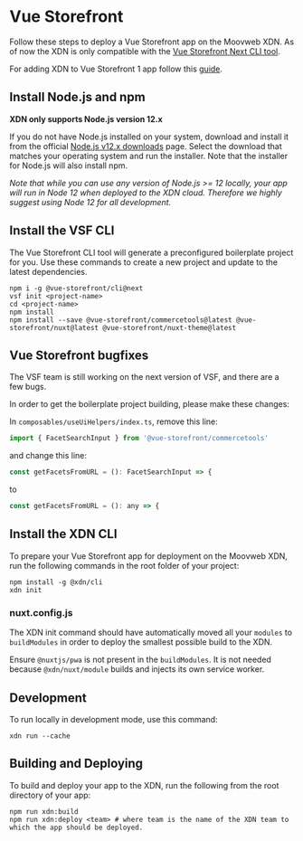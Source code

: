 # Vue Storefront

Follow these steps to deploy a Vue Storefront app on the Moovweb XDN. As of now the XDN is only compatible with the [Vue Storefront Next CLI tool](https://docs-next.vuestorefront.io/commercetools/getting-started.html#with-vue-storefront-cli-recommended).

For adding XDN to Vue Storefront 1 app follow this [guide](/guides/vsf1).

## Install Node.js and npm

**XDN only supports Node.js version 12.x**

If you do not have Node.js installed on your system, download and install it from the official [Node.js v12.x downloads](https://nodejs.org/dist/latest-v12.x/) page. Select the download that matches your operating system and run the installer. Note that the installer for Node.js will also install npm.

_Note that while you can use any version of Node.js >= 12 locally, your app will run in Node 12 when deployed to the XDN cloud. Therefore we highly suggest using Node 12 for all development._

## Install the VSF CLI

The Vue Storefront CLI tool will generate a preconfigured boilerplate project for you. Use these commands to create a new project and update to the latest dependencies.

```
npm i -g @vue-storefront/cli@next
vsf init <project-name>
cd <project-name>
npm install
npm install --save @vue-storefront/commercetools@latest @vue-storefront/nuxt@latest @vue-storefront/nuxt-theme@latest
```

## Vue Storefront bugfixes

The VSF team is still working on the next version of VSF, and there are a few bugs.

In order to get the boilerplate project building, please make these changes:

In `composables/useUiHelpers/index.ts`, remove this line:

```js
import { FacetSearchInput } from '@vue-storefront/commercetools'
```

and change this line:

```js
const getFacetsFromURL = (): FacetSearchInput => {
```

to

```js
const getFacetsFromURL = (): any => {
```

## Install the XDN CLI

To prepare your Vue Storefront app for deployment on the Moovweb XDN, run the following commands in the root folder of your project:

```
npm install -g @xdn/cli
xdn init
```

### nuxt.config.js

The XDN init command should have automatically moved all your `modules` to `buildModules` in order to deploy the smallest possible build to the XDN.

Ensure `@nuxtjs/pwa` is not present in the `buildModules`. It is not needed because `@xdn/nuxt/module` builds and injects its own service worker.

## Development

To run locally in development mode, use this command:

```
xdn run --cache
```

## Building and Deploying

To build and deploy your app to the XDN, run the following from the root directory of your app:

```
npm run xdn:build
npm run xdn:deploy <team> # where team is the name of the XDN team to which the app should be deployed.
```

